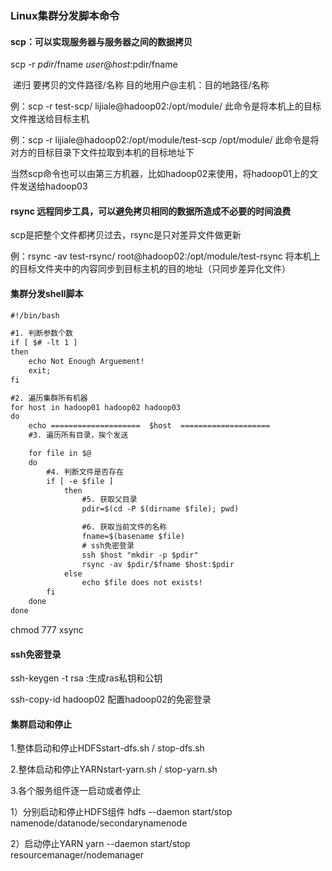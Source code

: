 ### Linux集群分发脚本命令

#### scp：可以实现服务器与服务器之间的数据拷贝

scp  -r       $pdir/$fname                    $user@host:$pdir/fname 

​       递归    要拷贝的文件路径/名称    目的地用户@主机：目的地路径/名称

例：scp  -r  test-scp/   lijiale@hadoop02:/opt/module/       此命令是将本机上的目标文件推送给目标主机

例：scp  -r  lijiale@hadoop02:/opt/module/test-scp  /opt/module/  此命令是将对方的目标目录下文件拉取到本机的目标地址下

当然scp命令也可以由第三方机器，比如hadoop02来使用，将hadoop01上的文件发送给hadoop03

#### rsync 远程同步工具，可以避免拷贝相同的数据所造成不必要的时间浪费

scp是把整个文件都拷贝过去，rsync是只对差异文件做更新

例：rsync -av test-rsync/  root@hadoop02:/opt/module/test-rsync   将本机上的目标文件夹中的内容同步到目标主机的目的地址（只同步差异化文件）

#### 集群分发shell脚本

~~~txt
#!/bin/bash

#1. 判断参数个数
if [ $# -lt 1 ]
then
    echo Not Enough Arguement!
    exit;
fi

#2. 遍历集群所有机器
for host in hadoop01 hadoop02 hadoop03
do
    echo ====================  $host  ====================
    #3. 遍历所有目录，挨个发送

    for file in $@
    do
        #4. 判断文件是否存在
        if [ -e $file ]
            then
                #5. 获取父目录
                pdir=$(cd -P $(dirname $file); pwd)

                #6. 获取当前文件的名称
                fname=$(basename $file)
                # ssh免密登录
                ssh $host "mkdir -p $pdir"
                rsync -av $pdir/$fname $host:$pdir
            else
                echo $file does not exists!
        fi
    done
done
~~~

chmod 777 xsync

#### ssh免密登录

ssh-keygen -t rsa :生成ras私钥和公钥

ssh-copy-id hadoop02 配置hadoop02的免密登录

#### 集群启动和停止

1.整体启动和停止HDFSstart-dfs.sh / stop-dfs.sh

2.整体启动和停止YARNstart-yarn.sh / stop-yarn.sh

3.各个服务组件逐一启动或者停止

1）分别启动和停止HDFS组件 hdfs --daemon start/stop namenode/datanode/secondarynamenode 

2）启动停止YARN yarn --daemon start/stop resourcemanager/nodemanager



   